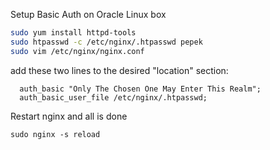 Setup Basic Auth on Oracle Linux box

```bash
sudo yum install httpd-tools
sudo htpasswd -c /etc/nginx/.htpasswd pepek
sudo vim /etc/nginx/nginx.conf
```

add these two lines to the desired "location" section:
```
  auth_basic "Only The Chosen One May Enter This Realm";
  auth_basic_user_file /etc/nginx/.htpasswd;
```

Restart nginx and all is done

```
sudo nginx -s reload
```
